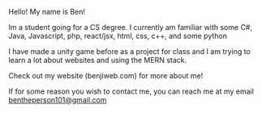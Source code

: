 Hello! My name is Ben!

Im a student going for a CS degree.
I currently am familiar with some C#, Java, Javascript, php, react/jsx, html, css, c++, and some python
  
I have made a unity game before as a project for class and I am trying to learn a lot about websites and using the MERN stack.

Check out my website (benjiweb.com) for more about me!

If for some reason you wish to contact me, you can reach me at my email bentheperson101@gmail.com

<!---
Bentheperson101/Bentheperson101 is a ✨ special ✨ repository because its `README.md` (this file) appears on your GitHub profile.
You can click the Preview link to take a look at your changes.
--->

